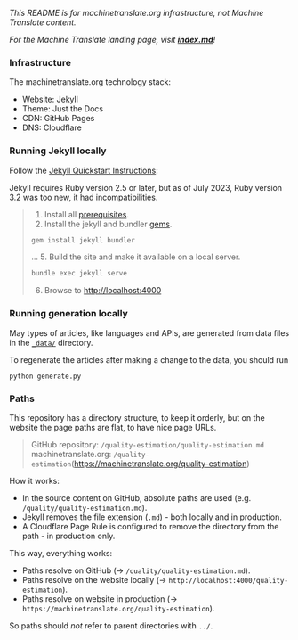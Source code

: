 *This README is for machinetranslate.org infrastructure, not Machine Translate content.*

*For the Machine Translate landing page, visit **[index.md](index.md)**!*

### Infrastructure

The machinetranslate.org technology stack:
- Website: Jekyll
- Theme: Just the Docs
- CDN: GitHub Pages
- DNS: Cloudflare

### Running Jekyll locally

Follow the [Jekyll Quickstart Instructions](https://jekyllrb.com/docs/#instructions):

Jekyll requires Ruby version 2.5 or later, but as of July 2023, Ruby version 3.2 was too new, it had incompatibilities.

> 1. Install all [prerequisites](https://jekyllrb.com/docs/installation/).
> 2. Install the jekyll and bundler [gems](https://jekyllrb.com/docs/ruby-101/#gems).
> ```sh
> gem install jekyll bundler
> ```
> ...
> 5. Build the site and make it available on a local server.
> ```sh
> bundle exec jekyll serve
> ```
> 6. Browse to [http://localhost:4000](http://localhost:4000)

### Running generation locally

May types of articles, like languages and APIs, are generated from data files in the [`_data/`](/_data) directory.

To regenerate the articles after making a change to the data, you should run 
```
python generate.py
```


### Paths

This repository has a directory structure, to keep it orderly, but on the website the page paths are flat, to have nice page URLs.

> GitHub repository: `/quality-estimation/quality-estimation.md`
> machinetranslate.org: `/quality-estimation`(https://machinetranslate.org/quality-estimation)


How it works:
- In the source content on GitHub, absolute paths are used (e.g. `/quality/quality-estimation.md`).
- Jekyll removes the file extension (`.md`) - both locally and in production.
- A Cloudflare Page Rule is configured to remove the directory from the path - in production only.

This way, everything works:
- Paths resolve on GitHub (→ `/quality/quality-estimation.md`).
- Paths resolve on the website locally (→ `http://localhost:4000/quality-estimation`).
- Paths resolve on website in production (→ `https://machinetranslate.org/quality-estimation`).

So paths should *not* refer to parent directories with `../`.
